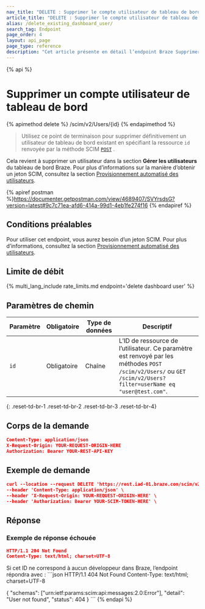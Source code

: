 ```yaml
---
nav_title: "DELETE : Supprimer le compte utilisateur de tableau de bord"
article_title: "DELETE : Supprimer le compte utilisateur de tableau de bord"
alias: /delete_existing_dashboard_user/
search_tag: Endpoint
page_order: 4
layout: api_page
page_type: reference
description: "Cet article présente en détail l’endpoint Braze Supprimer un compte utilisateur de tableau de bord."
---
```


{% api %}
# Supprimer un compte utilisateur de tableau de bord
{% apimethod delete %}
/scim/v2/Users/{id}
{% endapimethod %}

> Utilisez ce point de terminaison pour supprimer définitivement un utilisateur de tableau de bord existant en spécifiant la ressource `id` renvoyée par la méthode SCIM [`POST`]({{site.baseurl}}/scim/post_create_user_account/) . 

Cela revient à supprimer un utilisateur dans la section **Gérer les utilisateurs** du tableau de bord Braze. Pour plus d’informations sur la manière d’obtenir un jeton SCIM, consultez la section [Provisionnement automatisé des utilisateurs]({{site.baseurl}}/scim/automated_user_provisioning/).

{% apiref postman %}https://documenter.getpostman.com/view/4689407/SVYrsdsG?version=latest#9c7c71ea-afd6-414a-99d1-4eb1fe274f16 {% endapiref %}

## Conditions préalables

Pour utiliser cet endpoint, vous aurez besoin d’un jeton SCIM. Pour plus d’informations, consultez la section [Provisionnement automatisé des utilisateurs]({{site.baseurl}}/scim/automated_user_provisioning/).

## Limite de débit

{% multi_lang_include rate_limits.md endpoint='delete dashboard user' %}

## Paramètres de chemin

| Paramètre | Obligatoire | Type de données | Descriptif |
|---|---|---|---|
| `id` | Obligatoire | Chaîne | L’ID de ressource de l’utilisateur. Ce paramètre est renvoyé par les méthodes `POST` `/scim/v2/Users/` ou `GET` `/scim/v2/Users?filter=userName eq "user@test.com"`. |
{: .reset-td-br-1 .reset-td-br-2 .reset-td-br-3 .reset-td-br-4}

## Corps de la demande

```json
Content-Type: application/json
X-Request-Origin: YOUR-REQUEST-ORIGIN-HERE
Authorization: Bearer YOUR-REST-API-KEY
```

## Exemple de demande
```json
curl --location --request DELETE 'https://rest.iad-01.braze.com/scim/v2/Users/dfa245b7-24195aec-887bb3ad-602b3340' \
--header 'Content-Type: application/json' \
--header 'X-Request-Origin: YOUR-REQUEST-ORIGIN-HERE' \
--header 'Authorization: Bearer YOUR-SCIM-TOKEN-HERE' \
```

## Réponse

### Exemple de réponse échouée

```json
HTTP/1.1 204 Not Found
Content-Type: text/html; charset=UTF-8
```

Si cet ID ne correspond à aucun développeur dans Braze, l’endpoint répondra avec :
\`\`\`json
HTTP/1.1 404 Not Found
Content-Type: text/html; charset=UTF-8

{
"schemas": ["urn:ietf:params:scim:api:messages:2.0:Error"],
"detail": "User not found",
"status": 404
}
    \`\`\`
    {% endapi %}
